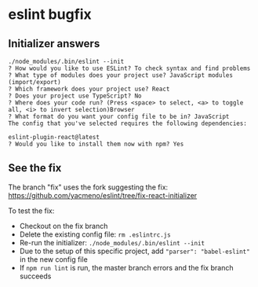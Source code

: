 # eslint bugfix

## Initializer answers
```
./node_modules/.bin/eslint --init
? How would you like to use ESLint? To check syntax and find problems
? What type of modules does your project use? JavaScript modules (import/export)
? Which framework does your project use? React
? Does your project use TypeScript? No
? Where does your code run? (Press <space> to select, <a> to toggle all, <i> to invert selection)Browser
? What format do you want your config file to be in? JavaScript
The config that you've selected requires the following dependencies:

eslint-plugin-react@latest
? Would you like to install them now with npm? Yes
```

## See the fix
The branch "fix" uses the fork suggesting the fix: https://github.com/yacmeno/eslint/tree/fix-react-initializer

To test the fix:
* Checkout on the fix branch
* Delete the existing config file: ``` rm .eslintrc.js ```
* Re-run the initializer: ```./node_modules/.bin/eslint --init ```
* Due to the setup of this specific project, add ```"parser": "babel-eslint"``` in the new config file
* If ```npm run lint``` is run, the master branch errors and the fix branch succeeds